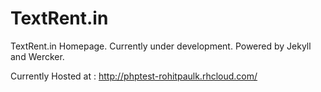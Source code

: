 TextRent.in
===========

TextRent.in Homepage. Currently under development. Powered by Jekyll and Wercker.

Currently Hosted at : http://phptest-rohitpaulk.rhcloud.com/
